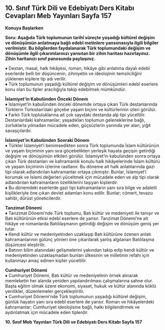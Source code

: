 ## 10. Sınıf Türk Dili ve Edebiyatı Ders Kitabı Cevapları Meb Yayınları Sayfa 157

**Konuya Başlarken**

**Soru: Aşağıda Türk toplumunun tarihî süreçte yaşadığı kültürel değişim ve dönüşümün anlatmaya bağlı edebî metinlere yansımasıyla ilgili bilgiler verilmiştir. Bu bilgilerden faydalanarak Türk toplumundaki değişim ve dönüşümle ilgili çıkarımlarınızı yansıtan bir zihin haritası hazırlayınız. Zihin haritanızı sınıf panosunda paylaşınız.**

♦ Destan, masal, halk hikâyesi, roman, hikâye gibi anlatıma dayalı edebî eserlerde belli bir düşüncenin, zihniyetin ve ideolojinin temsilciliğini yüklenen kişilere tip adı verilir.  
 ♦ Türk toplumunun yaşadığı kültürel değişim ve dönüşümleri edebî eserlere konu olan bu tipler aracılığıyla takip edebilmek mümkündür.

**İslamiyet’in Kabulünden Önceki Dönem**  
 ♦ İslamiyet’in kabulünden önceki dönemde ortaya çıkan Türk destanlarında Türklerin Türkistan’daki göçebe yaşam biçimi ve kültürlerinin izleri görülür.  
 ♦ Farklı Türk topluluklarına ait çok sayıdaki destanda alp tipi yüceltilir. Destanlardaki kahramanlar; yaşadıkları toplumun geleneklerine bağlı, zorluklarla yılmadan mücadele eden, güçsüzlerin yanında yer alan, yiğit savaşçılardır.

**İslamiyet’in Kabulünden Sonraki Dönem**  
 ♦ Türkler İslamiyet’i benimsedikten sonra Türk toplumunda İslam kültürünün ve yaşam biçiminin yanı sıra göçebelikten yerleşik hayata geçişin getirdiği değişim ve dönüşümün etkileri görülür. İslamiyet’in kabulünden sonra ortaya çıkan Türk destanları ve kahramanlık konulu halk hikâyelerinde İslam kültürü ve yaşam biçiminin izlerine rastlanır. Bu döneme ait halk anlatılarında gazi tipi olarak adlandırılan kahramanlar ortaya çıkmıştır. Bunlar, İslamiyet’i korumak ve İslami değerleri yüceltmek için mücadele eden ve alp tipi olarak adlandırılan kahramanların özelliklerini taşıyan kişilerdir.  
 ♦ Bu dönemdeki eserlerde gazi tipi kahramanların yanı sıra bilge ve adaletli kişilikleriyle öne çıkan devlet adamları konu edilir. Bunlar; cömert, tevazu sahibi, dürüst yöneticilerdir.

**Tanzimat Dönemi**  
 ♦ Tanzimat Dönemi’nde Türk toplumu, Batı kültür ve medeniyeti ile tanışır ve Batı kültürünün etkisi edebî eserlere de yansır. Tanzimat Dönemi’ne ait hikâye ve romanlarda Batılılaşmanın getirdiği değişim ve dönüşüm geniş yer tutar.  
 ♦ Kendi kültür ve medeniyetinden uzaklaşıp Batı kültürüne özenen anlatı kahramanlarının gülünç yönleri öne çıkarılarak yanlış algılanan Batılılaşma düşüncesi eleştirilir.  
 ♦ Batının bilim alanındaki gelişmelerini yakından takip edip kendi kültür ve medeniyetinden uzaklaşmadan bunları ülkesinin ve milletinin refahı için kullanmayı amaç edinen kişiler yüceltilir.

**Cumhuriyet Dönemi**  
 ♦ Cumhuriyet Dönemi, Batı kültür ve medeniyetinin örnek alınarak memleketin her alanda yeniden yapılandırılması çalışmalarına sahne olur. Başta eğitim olmak üzere ekonomi, siyaset, hukuk ve kültür alanında köklü yenilikler, düzenlemeler gerçekleştirilir.  
 ♦ Cumhuriyet Dönemi’nde Türk toplumunun yaşadığı kültürel değişim, günlük hayatın yanı sıra edebî eserlere de yansır. Roman ve hikâyelerdeki kahramanlar; Cumhuriyet ideolojisine bağlı, halkı bilgilendirmek ve aydınlatmak için mücadele eden tiplerdir.

**10. Sınıf Meb Yayınları Türk Dili ve Edebiyatı Ders Kitabı Sayfa 157**